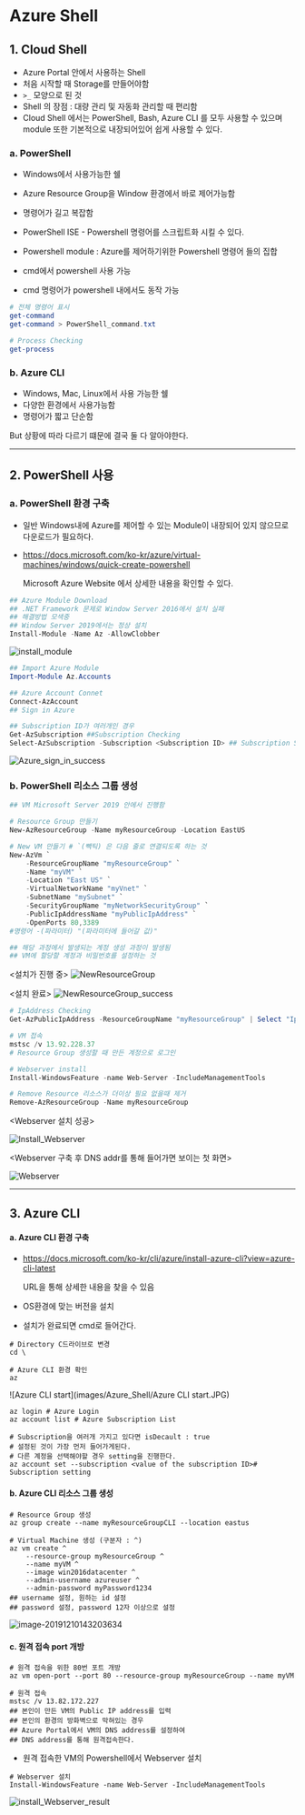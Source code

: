 # Azure Shell

## 1. Cloud Shell

* Azure Portal 안에서 사용하는 Shell
* 처음 시작할 때 Storage를 만들어야함
* `>_` 모양으로 된 것
* Shell 의 장점 : 대량 관리 및 자동화 관리할 때 편리함
* Cloud Shell 에서는 PowerShell, Bash, Azure CLI 를 모두 사용할 수 있으며 module 또한 기본적으로 내장되어있어 쉽게 사용할 수 있다.



### a. PowerShell

* Windows에서 사용가능한 쉘
* Azure Resource Group을 Window 환경에서 바로 제어가능함
* 명령어가 길고 복잡함

* PowerShell ISE - Powershell 명령어를 스크립트화 시킬 수 있다.

* Powershell module : Azure를 제어하기위한 Powershell 명령어 들의 집합

* cmd에서 powershell 사용 가능

* cmd 명령어가 powershell 내에서도 동작 가능

```powershell
# 전체 명령어 표시
get-command
get-command > PowerShell_command.txt

# Process Checking
get-process
```

### b. Azure CLI

* Windows, Mac, Linux에서 사용 가능한 쉘
* 다양한 환경에서 사용가능함
* 명령어가 짧고 단순함

But  상황에 따라 다르기 떄문에 결국 둘 다 알아야한다.

---

## 2. PowerShell 사용

### a. PowerShell 환경 구축

* 일반 Windows내에 Azure를 제어할 수 있는 Module이 내장되어 있지 않으므로 다운로드가 필요하다.

* https://docs.microsoft.com/ko-kr/azure/virtual-machines/windows/quick-create-powershell

  Microsoft Azure Website 에서 상세한 내용을 확인할 수 있다.

```powershell
## Azure Module Download
## .NET Framework 문제로 Window Server 2016에서 설치 실패
## 해결방법 모색중
## Window Server 2019에서는 정상 설치
Install-Module -Name Az -AllowClobber
```

![install_module](images/Azure_Shell/install_module-1575944047997.JPG)

```powershell
## Import Azure Module 
Import-Module Az.Accounts

## Azure Account Connet
Connect-AzAccount
## Sign in Azure

## Subscription ID가 여러개인 경우
Get-AzSubscription ##Subscription Checking
Select-AzSubscription -Subscription <Subscription ID> ## Subscription Sellecting
```

![Azure_sign_in_success](images/Azure_Shell/Azure_sign_in_success.JPG)



### b. PowerShell 리소스 그룹 생성

```powershell
## VM Microsoft Server 2019 안에서 진행함

# Resource Group 만들기
New-AzResourceGroup -Name myResourceGroup -Location EastUS

# New VM 만들기 # `(빽틱) 은 다음 줄로 연결되도록 하는 것
New-AzVm `
    -ResourceGroupName "myResourceGroup" `
    -Name "myVM" `
    -Location "East US" `
    -VirtualNetworkName "myVnet" `
    -SubnetName "mySubnet" `
    -SecurityGroupName "myNetworkSecurityGroup" `
    -PublicIpAddressName "myPublicIpAddress" `
    -OpenPorts 80,3389
#명령어 -(파라미터) "(파라미터에 들어갈 값)"

## 해당 과정에서 발생되는 계정 생성 과정이 발생됨
## VM에 할당할 계정과 비밀번호를 설정하는 것
```
<설치가 진행 중>
![NewResourceGroup](images/Azure_Shell/NewResourceGroup.JPG)

<설치 완료>
![NewResourceGroup_success](images/Azure_Shell/NewResourceGroup_success.JPG)



```powershell
# IpAddress Checking
Get-AzPublicIpAddress -ResourceGroupName "myResourceGroup" | Select "IpAddress"

# VM 접속
mstsc /v 13.92.228.37
# Resource Group 생성할 때 만든 계정으로 로그인

# Webserver install
Install-WindowsFeature -name Web-Server -IncludeManagementTools

# Remove Resource 리소스가 더이상 필요 없을때 제거
Remove-AzResourceGroup -Name myResourceGroup

```
<Webserver 설치 성공>

![Install_Webserver](images/Azure_Shell/Install_Webserver.JPG)

<Webserver 구축 후 DNS addr를 통해 들어가면 보이는 첫 화면>

![Webserver](images/Azure_Shell/Webserver.JPG)

---

## 3. Azure CLI

#### a. Azure CLI 환경 구축

* https://docs.microsoft.com/ko-kr/cli/azure/install-azure-cli?view=azure-cli-latest 

  URL을 통해 상세한 내용을 찾을 수 있음

* OS환경에 맞는 버전을 설치

* 설치가 완료되면 cmd로 들어간다.

```shell
# Directory C드라이브로 변경
cd \

# Azure CLI 환경 확인
az
```

![Azure CLI start](images/Azure_Shell/Azure CLI start.JPG)

```shell
az login # Azure Login
az account list # Azure Subscription List

# Subscription을 여러개 가지고 있다면 isDecault : true 
# 설정된 것이 가장 먼저 들어가게된다. 
# 다른 계정을 선택해야할 경우 setting을 진행한다.
az account set --subscription <value of the subscription ID># Subscription setting
```



#### b. Azure CLI 리소스 그룹 생성

```shell
# Resource Group 생성
az group create --name myResourceGroupCLI --location eastus

# Virtual Machine 생성 (구분자 : ^)
az vm create ^
    --resource-group myResourceGroup ^
    --name myVM ^
    --image win2016datacenter ^
    --admin-username azureuser ^
    --admin-password myPassword1234
## username 설정, 원하는 id 설정
## password 설정, password 12자 이상으로 설정
```

![image-20191210143203634](images/Azure_Shell/create_VM.JPG)

#### c. 원격 접속 port 개방

```shell
# 원격 접속을 위한 80번 포트 개방
az vm open-port --port 80 --resource-group myResourceGroup --name myVM

# 원격 접속
mstsc /v 13.82.172.227
## 본인이 만든 VM의 Public IP address를 입력
## 본인의 환경의 방화벽으로 막혀있는 경우 
## Azure Portal에서 VM의 DNS address를 설정하여 
## DNS address를 통해 원격접속한다.

```

* 원격 접속한 VM의 Powershell에서 Webserver 설치 

```shell
# Webserver 설치
Install-WindowsFeature -name Web-Server -IncludeManagementTools
```

![install_Webserver_result](images/Azure_Shell/install_Webserver_result.JPG)



